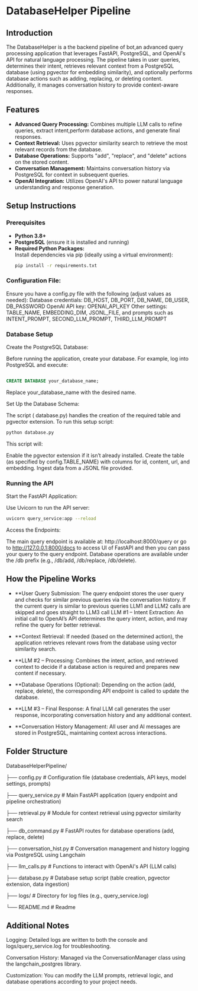 # DatabaseHelper Pipeline

## Introduction

The DatabaseHelper  is a the backend pipeline of  bot,an advanced query processing application that leverages FastAPI, PostgreSQL, and OpenAI's API for natural language processing. The pipeline takes in user queries, determines their intent, retrieves relevant context from a PostgreSQL database (using pgvector for embedding similarity), and optionally performs database actions such as adding, replacing, or deleting content. Additionally, it manages conversation history to provide context-aware responses.

## Features

- **Advanced Query Processing:** Combines multiple LLM calls to refine queries, extract intent,perform database actions, and generate final responses.
- **Context Retrieval:** Uses pgvector similarity search to retrieve the most relevant records from the database.
- **Database Operations:** Supports "add", "replace", and "delete" actions on the stored content.
- **Conversation Management:** Maintains conversation history via PostgreSQL for context in subsequent queries.
- **OpenAI Integration:** Utilizes OpenAI's API to power natural language understanding and response generation.

## Setup Instructions

### Prerequisites

- **Python 3.8+**
- **PostgreSQL** (ensure it is installed and running)
- **Required Python Packages:**  
  Install dependencies via pip (ideally using a virtual environment):
  ```bash
  pip install -r requirements.txt
   ```

### Configuration File:
Ensure you have a config.py file with the following (adjust values as needed):
Database credentials: DB_HOST, DB_PORT, DB_NAME, DB_USER, DB_PASSWORD
OpenAI API key: OPENAI_API_KEY
Other settings: TABLE_NAME, EMBEDDING_DIM, JSONL_FILE, and prompts such as INTENT_PROMPT, SECOND_LLM_PROMPT, THIRD_LLM_PROMPT

### Database Setup
Create the PostgreSQL Database:

Before running the application, create your database. For example, log into PostgreSQL and execute:

 ```sql

CREATE DATABASE your_database_name;
 ```
Replace your_database_name with the desired name.

Set Up the Database Schema:

 The script ( database.py) handles the creation of the required table and pgvector extension. To run this setup script:

 ```bash
python database.py
 ```
This script will:

Enable the pgvector extension if it isn’t already installed.
Create the table (as specified by config.TABLE_NAME) with columns for id, content, url, and embedding.
Ingest data from a JSONL file  provided.
### Running the API
Start the FastAPI Application:

Use Uvicorn to run the API server:

 ```bash
uvicorn query_service:app --reload
 ```


Access the Endpoints:

The main query endpoint is available at:
http://localhost:8000/query
or go to http://127.0.0.1:8000/docs to access UI of FastAPI and then you can pass your query to the query endpoint.
Database operations are available under the /db prefix (e.g., /db/add, /db/replace, /db/delete).
## How the Pipeline Works
- **User Query Submission:
The query endpoint stores the user query and checks for similar previous queries via the conversation history.
If the  current query is similar to previous queries LLM1 and LLM2 calls are skipped and goes straight to LLM3 call
LLM #1 – Intent Extraction:
An initial call to OpenAI’s API determines the query intent, action, and may refine the query for better retrieval.

- **Context Retrieval:
If needed (based on the determined action), the application retrieves relevant rows from the database using vector similarity search.

- **LLM #2 – Processing:
Combines the intent, action, and retrieved context to decide if a database action is required and prepares new content if necessary.

- **Database Operations (Optional):
Depending on the action (add, replace, delete), the corresponding API endpoint is called to update the database.

- **LLM #3 – Final Response:
A final LLM call generates the user response, incorporating conversation history and any additional context.

- **Conversation History Management:
All user and AI messages are stored in PostgreSQL, maintaining context across interactions.

## Folder Structure

DatabaseHelperPipeline/

├── config.py             # Configuration file (database credentials, API keys, model settings, prompts)

├── query_service.py      # Main FastAPI application (query endpoint and pipeline orchestration)

├── retrieval.py          # Module for context retrieval using pgvector similarity search

├── db_command.py         # FastAPI routes for database operations (add, replace, delete)

├── conversation_hist.py  # Conversation management and history logging via PostgreSQL using Langchain

├── llm_calls.py          # Functions to interact with OpenAI's API (LLM calls)

├── database.py           # Database setup script (table creation, pgvector extension, data ingestion)

├── logs/                 # Directory for log files (e.g., query_service.log)

└── README.md             # Readme

## Additional Notes
Logging:
Detailed logs are written to both the console and logs/query_service.log for troubleshooting.

Conversation History:
Managed via the ConversationManager class using the langchain_postgres library.

Customization:
You can modify the LLM prompts, retrieval logic, and database operations according to your project needs.


